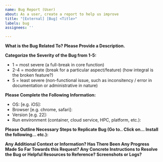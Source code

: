 ```yaml
---
name: Bug Report (User)
about: As a user, create a report to help us improve
title: "[External] [Bug] <Title>"
labels: bug
assignees: ''

---
```


**What is the Bug Related To? Please Provide a Description.**&nbsp;  

**Categorize the Severity of the Bug from 1-5:**
* 1 = most severe (a full-break in core function)
* 2-4 = moderate (break for a particular aspect/feature) (how integral is the broken feature?)
* 5 = least severe (non-functional issue, such as inconsitency / error in documentation or administrative in nature)&nbsp;   

**Please Complete the Following Information:**
 - OS: [e.g. iOS]:
 - Browser [e.g. chrome, safari]:
 - Version [e.g. 22]:
 - Run environment (container, cloud service, HPC, platform, etc.):

 **Please Outline Necessary Steps to Replicate Bug (Go to.. Click on... Install the following... etc.):**

**Any Additional Context or Information? Has There Been Any Progress Made So Far Towards this Request? Any Concrete Instructions to Resolve the Bug or Helpful Resources to Reference? Screenshots or Logs?**

